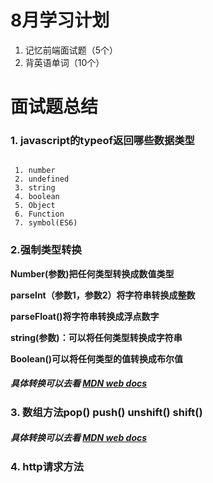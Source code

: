 # 8月学习计划
1. 记忆前端面试题（5个）
2. 背英语单词（10个）


# 面试题总结
### 1. javascript的typeof返回哪些数据类型

```

 1. number 
 2. undefined 
 3. string 
 4. boolean 
 5. Object  
 6. Function 
 7. symbol(ES6) 

```
### 2.强制类型转换

 **Number(参数)把任何类型转换成数值类型**

 **parseInt（参数1，参数2）将字符串转换成整数**

**parseFloat()将字符串转换成浮点数字**

**string(参数)：可以将任何类型转换成字符串**

**Boolean()可以将任何类型的值转换成布尔值**

##### 具体转换可以去看 [MDN web docs](https://developer.mozilla.org/zh-CN/docs/Web/JavaScript/Reference/Global_Objects/parseInt)

### 3. 数组方法pop() push() unshift() shift()
##### 具体转换可以去看 [MDN web docs](https://developer.mozilla.org/zh-CN/docs/Web/JavaScript/Reference/Global_Objects/Array/pop)

### 4. http请求方法



